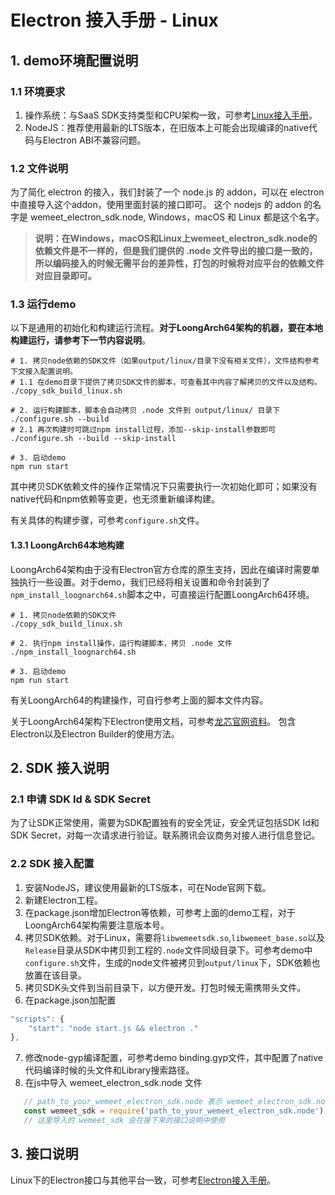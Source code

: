 # Electron 接入手册 - Linux

## 1. demo环境配置说明
### 1.1 环境要求
1. 操作系统：与SaaS SDK支持类型和CPU架构一致，可参考[Linux接入手册](../Linux/Linux接入手册.md)。
2. NodeJS：推荐使用最新的LTS版本，在旧版本上可能会出现编译的native代码与Electron ABI不兼容问题。

### 1.2 文件说明
为了简化 electron 的接入，我们封装了一个 node.js 的 addon，可以在 electron 中直接导入这个addon，使用里面封装的接口即可。
这个 nodejs 的 addon 的名字是 wemeet_electron_sdk.node, Windows，macOS 和 Linux 都是这个名字。

> **说明：在Windows，macOS和Linux上wemeet_electron_sdk.node的依赖文件是不一样的，但是我们提供的 .node 文件导出的接口是一致的，所以编码接入的时候无需平台的差异性，打包的时候将对应平台的依赖文件对应目录即可。**

### 1.3 运行demo

以下是通用的初始化和构建运行流程。**对于LoongArch64架构的机器，要在本地构建运行，请参考下一节内容说明**。

``` shell
# 1. 拷贝node依赖的SDK文件（如果output/linux/目录下没有相关文件），文件结构参考下文接入配置说明。
# 1.1 在demo目录下提供了拷贝SDK文件的脚本，可查看其中内容了解拷贝的文件以及结构。
./copy_sdk_build_linux.sh

# 2. 运行构建脚本，脚本会自动拷贝 .node 文件到 output/linux/ 目录下
./configure.sh --build
# 2.1 再次构建时可跳过npm install过程，添加--skip-install参数即可
./configure.sh --build --skip-install

# 3. 启动demo
npm run start
```

其中拷贝SDK依赖文件的操作正常情况下只需要执行一次初始化即可；如果没有native代码和npm依赖等变更，也无须重新编译构建。

有关具体的构建步骤，可参考`configure.sh`文件。

#### 1.3.1 LoongArch64本地构建

LoongArch64架构由于没有Electron官方仓库的原生支持，因此在编译时需要单独执行一些设置。对于demo，我们已经将相关设置和命令封装到了`npm_install_loognarch64.sh`脚本之中，可直接运行配置LoongArch64环境。

``` shell
# 1. 拷贝node依赖的SDK文件
./copy_sdk_build_linux.sh

# 2. 执行npm install操作，运行构建脚本，拷贝 .node 文件
./npm_install_loognarch64.sh

# 3. 启动demo
npm run start
```

有关LoongArch64的构建操作，可自行参考上面的脚本文件内容。

关于LoongArch64架构下Electron使用文档，可参考[龙芯官网资料](https://docs.loongnix.cn/electron/electron.html)。
包含Electron以及Electron Builder的使用方法。


## 2. SDK 接入说明
### 2.1 申请 SDK Id & SDK Secret

为了让SDK正常使用，需要为SDK配置独有的安全凭证，安全凭证包括SDK Id和SDK Secret，对每一次请求进行验证。联系腾讯会议商务对接人进行信息登记。

### 2.2 SDK 接入配置

1. 安装NodeJS，建议使用最新的LTS版本，可在Node官网下载。
2. 新建Electron工程。
3. 在package.json增加Electron等依赖，可参考上面的demo工程，对于LoongArch64架构需要注意版本号。
4. 拷贝SDK依赖。对于Linux，需要将`libwemeetsdk.so`,`libwemeet_base.so`以及`Release`目录从SDK中拷贝到工程的`.node`文件同级目录下。可参考demo中`configure.sh`文件，生成的node文件被拷贝到`output/linux`下，SDK依赖也放置在该目录。
5. 拷贝SDK头文件到当前目录下，以方便开发。打包时候无需携带头文件。
6. 在package.json加配置
``` javascript
"scripts": {
    "start": "node start.js && electron ."
},
```
7. 修改node-gyp编译配置，可参考demo binding.gyp文件，其中配置了native代码编译时候的头文件和Library搜索路径。
6. 在js中导入 wemeet_electron_sdk.node 文件
``` javascript
   // path_to_your_wemeet_electron_sdk.node 表示 wemeet_electron_sdk.node的路径
   const wemeet_sdk = require('path_to_your_wemeet_electron_sdk.node')
   // 这里导入的 wemeet_sdk 会在接下来的接口说明中使用
```


## 3. 接口说明

Linux下的Electron接口与其他平台一致，可参考[Electron接入手册](./Electron接入手册.md#3-接口说明)。
